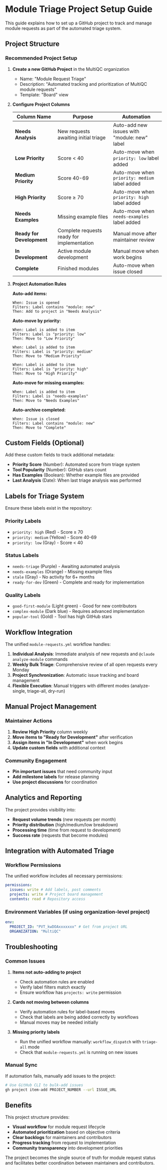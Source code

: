 # Module Triage Project Setup Guide

This guide explains how to set up a GitHub project to track and manage module requests as part of the automated triage system.

## Project Structure

### Recommended Project Setup

1. **Create a new GitHub Project** in the MultiQC organization

   - Name: "Module Request Triage"
   - Description: "Automated tracking and prioritization of MultiQC module requests"
   - Template: "Board" view

2. **Configure Project Columns**

   | Column Name               | Purpose                                    | Automation                                    |
   | ------------------------- | ------------------------------------------ | --------------------------------------------- |
   | **Needs Analysis**        | New requests awaiting initial triage       | Auto-add new issues with "module: new" label  |
   | **Low Priority**          | Score < 40                                 | Auto-move when `priority: low` label added    |
   | **Medium Priority**       | Score 40-69                                | Auto-move when `priority: medium` label added |
   | **High Priority**         | Score ≥ 70                                 | Auto-move when `priority: high` label added   |
   | **Needs Examples**        | Missing example files                      | Auto-move when `needs-examples` label added   |
   | **Ready for Development** | Complete requests ready for implementation | Manual move after maintainer review           |
   | **In Development**        | Active module development                  | Manual move when work begins                  |
   | **Complete**              | Finished modules                           | Auto-move when issue closed                   |

3. **Project Automation Rules**

   **Auto-add items:**

   ```
   When: Issue is opened
   Filters: Label contains "module: new"
   Then: Add to project in "Needs Analysis"
   ```

   **Auto-move by priority:**

   ```
   When: Label is added to item
   Filters: Label is "priority: low"
   Then: Move to "Low Priority"
   ```

   ```
   When: Label is added to item
   Filters: Label is "priority: medium"
   Then: Move to "Medium Priority"
   ```

   ```
   When: Label is added to item
   Filters: Label is "priority: high"
   Then: Move to "High Priority"
   ```

   **Auto-move for missing examples:**

   ```
   When: Label is added to item
   Filters: Label is "needs-examples"
   Then: Move to "Needs Examples"
   ```

   **Auto-archive completed:**

   ```
   When: Issue is closed
   Filters: Label contains "module: new"
   Then: Move to "Complete"
   ```

## Custom Fields (Optional)

Add these custom fields to track additional metadata:

- **Priority Score** (Number): Automated score from triage system
- **Tool Popularity** (Number): GitHub stars count
- **Has Examples** (Boolean): Whether example files are provided
- **Last Analysis** (Date): When last triage analysis was performed

## Labels for Triage System

Ensure these labels exist in the repository:

### Priority Labels

- `priority: high` (Red) - Score ≥ 70
- `priority: medium` (Yellow) - Score 40-69
- `priority: low` (Gray) - Score < 40

### Status Labels

- `needs-triage` (Purple) - Awaiting automated analysis
- `needs-examples` (Orange) - Missing example files
- `stale` (Gray) - No activity for 6+ months
- `ready-for-dev` (Green) - Complete and ready for implementation

### Quality Labels

- `good-first-module` (Light green) - Good for new contributors
- `complex-module` (Dark blue) - Requires advanced implementation
- `popular-tool` (Gold) - Tool has high GitHub stars

## Workflow Integration

The unified `module-requests.yml` workflow handles:

1. **Individual Analysis**: Immediate analysis of new requests and `@claude analyze-module` commands
2. **Weekly Bulk Triage**: Comprehensive review of all open requests every Monday
3. **Project Synchronization**: Automatic issue tracking and board management
4. **Flexible Execution**: Manual triggers with different modes (analyze-single, triage-all, dry-run)

## Manual Project Management

### Maintainer Actions

1. **Review High Priority** column weekly
2. **Move items to "Ready for Development"** after verification
3. **Assign items in "In Development"** when work begins
4. **Update custom fields** with additional context

### Community Engagement

- **Pin important issues** that need community input
- **Add milestone labels** for release planning
- **Use project discussions** for coordination

## Analytics and Reporting

The project provides visibility into:

- **Request volume trends** (new requests per month)
- **Priority distribution** (high/medium/low breakdown)
- **Processing time** (time from request to development)
- **Success rate** (requests that become modules)

## Integration with Automated Triage

### Workflow Permissions

The unified workflow includes all necessary permissions:

```yaml
permissions:
  issues: write # Add labels, post comments
  projects: write # Project board management
  contents: read # Repository access
```

### Environment Variables (if using organization-level project)

```yaml
env:
  PROJECT_ID: "PVT_kwDOAxxxxxxx" # Get from project URL
  ORGANIZATION: "MultiQC"
```

## Troubleshooting

### Common Issues

1. **Items not auto-adding to project**

   - Check automation rules are enabled
   - Verify label filters match exactly
   - Ensure workflow has `projects: write` permission

2. **Cards not moving between columns**

   - Verify automation rules for label-based moves
   - Check that labels are being added correctly by workflows
   - Manual moves may be needed initially

3. **Missing priority labels**
   - Run the unified workflow manually: `workflow_dispatch` with `triage-all` mode
   - Check that `module-requests.yml` is running on new issues

### Manual Sync

If automation fails, manually add issues to the project:

```bash
# Use GitHub CLI to bulk-add issues
gh project item-add PROJECT_NUMBER --url ISSUE_URL
```

## Benefits

This project structure provides:

- **Visual workflow** for module request lifecycle
- **Automated prioritization** based on objective criteria
- **Clear backlogs** for maintainers and contributors
- **Progress tracking** from request to implementation
- **Community transparency** into development priorities

The project becomes the single source of truth for module request status and facilitates better coordination between maintainers and contributors.
